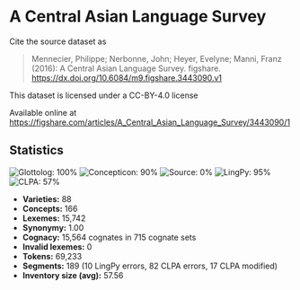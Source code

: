 # A Central Asian Language Survey

Cite the source dataset as

> Mennecier, Philippe; Nerbonne, John; Heyer, Evelyne; Manni, Franz (2016): A Central Asian Language Survey. figshare.
https://dx.doi.org/10.6084/m9.figshare.3443090.v1

This dataset is licensed under a CC-BY-4.0 license

Available online at https://figshare.com/articles/A_Central_Asian_Language_Survey/3443090/1

## Statistics
![Glottolog: 100%](https://img.shields.io/badge/Glottolog-100%25-brightgreen.svg "Glottolog: 100%") ![Concepticon: 90%](https://img.shields.io/badge/Concepticon-90%25-green.svg "Concepticon: 90%") ![Source: 0%](https://img.shields.io/badge/Source-0%25-red.svg "Source: 0%") ![LingPy: 95%](https://img.shields.io/badge/LingPy-95%25-green.svg "LingPy: 95%") ![CLPA: 57%](https://img.shields.io/badge/CLPA-57%25-red.svg "CLPA: 57%")

- **Varieties:** 88
- **Concepts:** 166
- **Lexemes:** 15,742
- **Synonymy:** 1.00
- **Cognacy:** 15,564 cognates in 715 cognate sets
- **Invalid lexemes:** 0
- **Tokens:** 69,233
- **Segments:** 189 (10 LingPy errors, 82 CLPA errors, 17 CLPA modified)
- **Inventory size (avg):** 57.56